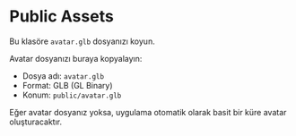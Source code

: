 # Public Assets

Bu klasöre `avatar.glb` dosyanızı koyun.

Avatar dosyanızı buraya kopyalayın:
- Dosya adı: `avatar.glb`
- Format: GLB (GL Binary)
- Konum: `public/avatar.glb`

Eğer avatar dosyanız yoksa, uygulama otomatik olarak basit bir küre avatar oluşturacaktır.
